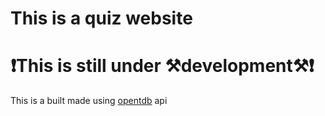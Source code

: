 # This is a quiz website

# ❗This is still under ⚒️​development⚒️​❗​​

This is a built made using  [opentdb](https://opentdb.com/) api